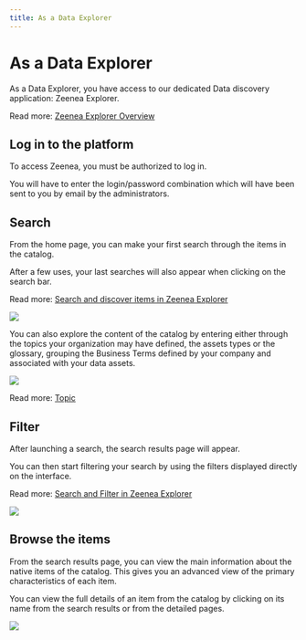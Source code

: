 ```yaml
---
title: As a Data Explorer
---
```


# As a Data Explorer

As a Data Explorer, you have access to our dedicated Data discovery application: Zeenea Explorer.

Read more: [Zeenea Explorer Overview](./zeenea-explorer-overview)

## Log in to the platform

To access Zeenea, you must be authorized to log in.

You will have to enter the login/password combination which will have been sent to you by email by the administrators.

## Search

From the home page, you can make your first search through the items in the catalog.

After a few uses, your last searches will also appear when clicking on the search bar.

Read more: [Search and discover items in Zeenea Explorer](./zeenea-explorer-search)

  ![](/img/zeenea-discover.png)

You can also explore the content of the catalog by entering either through the topics your organization may have defined, the assets types or the glossary, grouping the Business Terms defined by your company and associated with your data assets.

  ![](/img/zeenea-discover2.png)

Read more: [Topic](./zeenea-definitions#topic)

## Filter

After launching a search, the search results page will appear.

You can then start filtering your search by using the filters displayed directly on the interface.

Read more: [Search and Filter in Zeenea Explorer](./zeenea-explorer-search)

  ![](/img/zeenea-filter.png)

## Browse the items

From the search results page, you can view the main information about the native items of the catalog. This gives you an advanced view of the primary characteristics of each item. 

You can view the full details of an item from the catalog by clicking on its name from the search results or from the detailed pages. 

  ![](/img/zeenea-browse.png)

